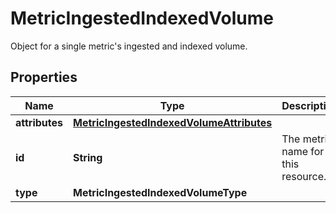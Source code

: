 

# MetricIngestedIndexedVolume

Object for a single metric's ingested and indexed volume.
## Properties

Name | Type | Description | Notes
------------ | ------------- | ------------- | -------------
**attributes** | [**MetricIngestedIndexedVolumeAttributes**](MetricIngestedIndexedVolumeAttributes.md) |  |  [optional]
**id** | **String** | The metric name for this resource. |  [optional]
**type** | **MetricIngestedIndexedVolumeType** |  |  [optional]



